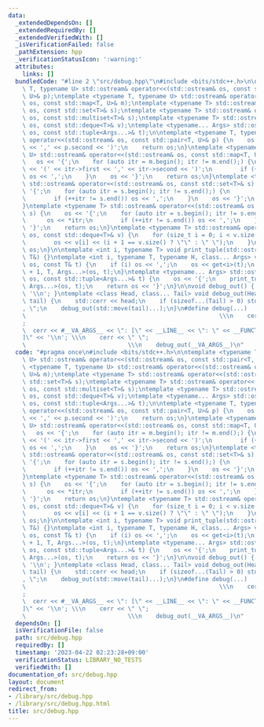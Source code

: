 ```yaml
---
data:
  _extendedDependsOn: []
  _extendedRequiredBy: []
  _extendedVerifiedWith: []
  _isVerificationFailed: false
  _pathExtension: hpp
  _verificationStatusIcon: ':warning:'
  attributes:
    links: []
  bundledCode: "#line 2 \"src/debug.hpp\"\n#include <bits/stdc++.h>\n\ntemplate <typename\
    \ T, typename U> std::ostream& operator<<(std::ostream& os, const std::pair<T,\
    \ U>& p);\ntemplate <typename T, typename U> std::ostream& operator<<(std::ostream&\
    \ os, const std::map<T, U>& m);\ntemplate <typename T> std::ostream& operator<<(std::ostream&\
    \ os, const std::set<T>& s);\ntemplate <typename T> std::ostream& operator<<(std::ostream&\
    \ os, const std::multiset<T>& s);\ntemplate <typename T> std::ostream& operator<<(std::ostream&\
    \ os, const std::deque<T>& v);\ntemplate <typename... Args> std::ostream& operator<<(std::ostream&\
    \ os, const std::tuple<Args...>& t);\n\ntemplate <typename T, typename U> std::ostream&\
    \ operator<<(std::ostream& os, const std::pair<T, U>& p) {\n    os << '(' << p.first\
    \ << ',' << p.second << ')';\n    return os;\n}\ntemplate <typename T, typename\
    \ U> std::ostream& operator<<(std::ostream& os, const std::map<T, U>& m) {\n \
    \   os << '{';\n    for (auto itr = m.begin(); itr != m.end();) {\n        os\
    \ << '(' << itr->first << ',' << itr->second << ')';\n        if (++itr != m.end())\
    \ os << ',';\n    }\n    os << '}';\n    return os;\n}\ntemplate <typename T>\
    \ std::ostream& operator<<(std::ostream& os, const std::set<T>& s) {\n    os <<\
    \ '{';\n    for (auto itr = s.begin(); itr != s.end();) {\n        os << *itr;\n\
    \        if (++itr != s.end()) os << ',';\n    }\n    os << '}';\n    return os;\n\
    }\ntemplate <typename T> std::ostream& operator<<(std::ostream& os, const std::multiset<T>&\
    \ s) {\n    os << '{';\n    for (auto itr = s.begin(); itr != s.end();) {\n  \
    \      os << *itr;\n        if (++itr != s.end()) os << ',';\n    }\n    os <<\
    \ '}';\n    return os;\n}\ntemplate <typename T> std::ostream& operator<<(std::ostream&\
    \ os, const std::deque<T>& v) {\n    for (size_t i = 0; i < v.size(); i++) {\n\
    \        os << v[i] << (i + 1 == v.size() ? \"\" : \" \");\n    }\n    return\
    \ os;\n}\n\ntemplate <int i, typename T> void print_tuple(std::ostream&, const\
    \ T&) {}\ntemplate <int i, typename T, typename H, class... Args> void print_tuple(std::ostream&\
    \ os, const T& t) {\n    if (i) os << ',';\n    os << get<i>(t);\n    print_tuple<i\
    \ + 1, T, Args...>(os, t);\n}\ntemplate <typename... Args> std::ostream& operator<<(std::ostream&\
    \ os, const std::tuple<Args...>& t) {\n    os << '{';\n    print_tuple<0, std::tuple<Args...>,\
    \ Args...>(os, t);\n    return os << '}';\n}\n\nvoid debug_out() { std::cerr <<\
    \ '\\n'; }\ntemplate <class Head, class... Tail> void debug_out(Head&& head, Tail&&...\
    \ tail) {\n    std::cerr << head;\n    if (sizeof...(Tail) > 0) std::cerr << \"\
    , \";\n    debug_out(std::move(tail)...);\n}\n#define debug(...)             \
    \                                                       \\\n    cerr << \" \"\
    ;                                                                      \\\n  \
    \  cerr << #__VA_ARGS__ << \": [\" << __LINE__ << \": \" << __FUNCTION__ << \"\
    ]\" << '\\n'; \\\n    cerr << \" \";                                         \
    \                             \\\n    debug_out(__VA_ARGS__)\n"
  code: "#pragma once\n#include <bits/stdc++.h>\n\ntemplate <typename T, typename\
    \ U> std::ostream& operator<<(std::ostream& os, const std::pair<T, U>& p);\ntemplate\
    \ <typename T, typename U> std::ostream& operator<<(std::ostream& os, const std::map<T,\
    \ U>& m);\ntemplate <typename T> std::ostream& operator<<(std::ostream& os, const\
    \ std::set<T>& s);\ntemplate <typename T> std::ostream& operator<<(std::ostream&\
    \ os, const std::multiset<T>& s);\ntemplate <typename T> std::ostream& operator<<(std::ostream&\
    \ os, const std::deque<T>& v);\ntemplate <typename... Args> std::ostream& operator<<(std::ostream&\
    \ os, const std::tuple<Args...>& t);\n\ntemplate <typename T, typename U> std::ostream&\
    \ operator<<(std::ostream& os, const std::pair<T, U>& p) {\n    os << '(' << p.first\
    \ << ',' << p.second << ')';\n    return os;\n}\ntemplate <typename T, typename\
    \ U> std::ostream& operator<<(std::ostream& os, const std::map<T, U>& m) {\n \
    \   os << '{';\n    for (auto itr = m.begin(); itr != m.end();) {\n        os\
    \ << '(' << itr->first << ',' << itr->second << ')';\n        if (++itr != m.end())\
    \ os << ',';\n    }\n    os << '}';\n    return os;\n}\ntemplate <typename T>\
    \ std::ostream& operator<<(std::ostream& os, const std::set<T>& s) {\n    os <<\
    \ '{';\n    for (auto itr = s.begin(); itr != s.end();) {\n        os << *itr;\n\
    \        if (++itr != s.end()) os << ',';\n    }\n    os << '}';\n    return os;\n\
    }\ntemplate <typename T> std::ostream& operator<<(std::ostream& os, const std::multiset<T>&\
    \ s) {\n    os << '{';\n    for (auto itr = s.begin(); itr != s.end();) {\n  \
    \      os << *itr;\n        if (++itr != s.end()) os << ',';\n    }\n    os <<\
    \ '}';\n    return os;\n}\ntemplate <typename T> std::ostream& operator<<(std::ostream&\
    \ os, const std::deque<T>& v) {\n    for (size_t i = 0; i < v.size(); i++) {\n\
    \        os << v[i] << (i + 1 == v.size() ? \"\" : \" \");\n    }\n    return\
    \ os;\n}\n\ntemplate <int i, typename T> void print_tuple(std::ostream&, const\
    \ T&) {}\ntemplate <int i, typename T, typename H, class... Args> void print_tuple(std::ostream&\
    \ os, const T& t) {\n    if (i) os << ',';\n    os << get<i>(t);\n    print_tuple<i\
    \ + 1, T, Args...>(os, t);\n}\ntemplate <typename... Args> std::ostream& operator<<(std::ostream&\
    \ os, const std::tuple<Args...>& t) {\n    os << '{';\n    print_tuple<0, std::tuple<Args...>,\
    \ Args...>(os, t);\n    return os << '}';\n}\n\nvoid debug_out() { std::cerr <<\
    \ '\\n'; }\ntemplate <class Head, class... Tail> void debug_out(Head&& head, Tail&&...\
    \ tail) {\n    std::cerr << head;\n    if (sizeof...(Tail) > 0) std::cerr << \"\
    , \";\n    debug_out(std::move(tail)...);\n}\n#define debug(...)             \
    \                                                       \\\n    cerr << \" \"\
    ;                                                                      \\\n  \
    \  cerr << #__VA_ARGS__ << \": [\" << __LINE__ << \": \" << __FUNCTION__ << \"\
    ]\" << '\\n'; \\\n    cerr << \" \";                                         \
    \                             \\\n    debug_out(__VA_ARGS__)\n"
  dependsOn: []
  isVerificationFile: false
  path: src/debug.hpp
  requiredBy: []
  timestamp: '2023-04-22 02:23:28+09:00'
  verificationStatus: LIBRARY_NO_TESTS
  verifiedWith: []
documentation_of: src/debug.hpp
layout: document
redirect_from:
- /library/src/debug.hpp
- /library/src/debug.hpp.html
title: src/debug.hpp
---
```

